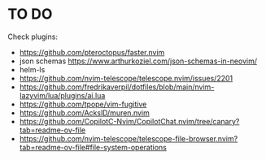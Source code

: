 # TO DO

Check plugins:

- https://github.com/pteroctopus/faster.nvim
- json schemas https://www.arthurkoziel.com/json-schemas-in-neovim/
- helm-ls
- https://github.com/nvim-telescope/telescope.nvim/issues/2201
- https://github.com/fredrikaverpil/dotfiles/blob/main/nvim-lazyvim/lua/plugins/ai.lua
- https://github.com/tpope/vim-fugitive
- https://github.com/AckslD/muren.nvim
- https://github.com/CopilotC-Nvim/CopilotChat.nvim/tree/canary?tab=readme-ov-file
- https://github.com/nvim-telescope/telescope-file-browser.nvim?tab=readme-ov-file#file-system-operations
